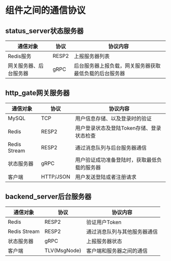 # 组件之间的通信协议

## status_server状态服务器

| 通信对象 | 协议 | 协议内容 |
| --- | --- | --- |
| Redis服务 | RESP2 | 上报服务器列表 |
| 网关服务器、后台服务器 | gRPC | 后台服务器上报负载，网关服务器获取最低负载的后台服务器 |

## http_gate网关服务器

| 通信对象 | 协议 | 协议内容 |
| --- | --- | --- |
| MySQL | TCP | 用户信息存储、以及登录时的验证 |
| Redis | RESP2 | 用户登录状态及登陆Token存储、登录状态检查 |
| Redis Stream | RESP2 | 通过消息队列与后台服务器通信 |
| 状态服务器 | gRPC | 用户验证成功准备登陆时，获取最低负载的服务器 |
| 客户端 | HTTP/JSON | 用户发送登陆或者注册请求 |

## backend_server后台服务器

| 通信对象 | 协议 | 协议内容 |
| --- | --- | --- |
| Redis | RESP2 | 验证用户Token |
| Redis Stream | RESP2 | 通过消息队列与其他服务器通信 |
| 状态服务器 | gRPC | 上报服务器状态 |
| 客户端 | TLV(MsgNode) | 客户端和服务器之间的通信 |
